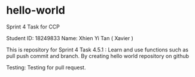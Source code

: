 # hello-world
Sprint 4 Task for CCP

Student ID: 18249833
Name: Xhien Yi Tan ( Xavier )

This is repository for Sprint 4 
Task 4.5.1 : Learn and use functions such as pull push commit and branch. By creating hello world repository on github

Testing:
Testing for pull request.


